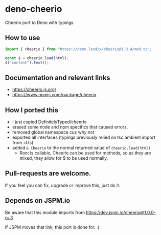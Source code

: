 # deno-cheerio
Cheerio port to Deno with typings

## How to use

```js
import { cheerio } from "https://deno.land/x/cheerio@1.0.4/mod.ts";

const $ = cheerio.load(html);
$("content").text();
```

## Documentation and relevant links

- https://cheerio.js.org/
- https://www.npmjs.com/package/cheerio

## How I ported this

- I just copied DefinitelyTyped/cheerio
- erased some node and npm specifics that caused errors.
- removed global namespace cuz why not
- exported all interfaces (typings previously relied on tsc ambient import from .d.ts)
- added `& Cheerio` to the normal returned value of `cheerio.load(html)`
  - Root is callable, Cheerio can be used for methods, so as they are mixed, they allow for $ to be used normally.

## Pull-requests are welcome.

If you feel you can fix, upgrade or improve this, just do it.

## Depends on JSPM.io

Be aware that this module imports from https://dev.jspm.io/cheerio@1.0.0-rc.3

If JSPM moves that link, this port is done for. :)
